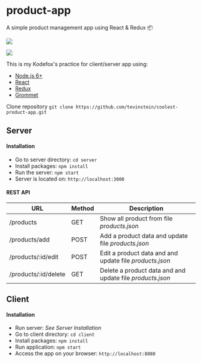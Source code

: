 # product-app

A simple product management app using React &amp; Redux 📦

![](http://i.imgur.com/zJi2vTz.gif)

![](http://i.imgur.com/5eWSdKj.gif)

This is my Kodefox's practice for client/server app using:
- [Node.js 6+](https://nodejs.org/en/ "Node.js 6+")
- [React](https://facebook.github.io/react/ "React")
- [Redux](http://redux.js.org/docs/introduction/ "Redux")
- [Grommet](https://grommet.github.io/ "Grommet")

Clone repository `git clone https://github.com/tevinstein/coolest-product-app.git`

## Server
#### Installation
- Go to server directory: `cd server`
- Install packages: `npm install`
- Run the server: `npm start`
- Server is located on: `http://localhost:3000`

#### REST API
| URL                     | Method | Description                 |
|-------------------------|--------|-----------------------------|
| /products              | GET    | Show all product from file *products.json*         |
| /products/add          | POST   | Add a product data and update file *products.json*      |
| /products/:id/edit   | POST   | Edit a product data and and update file *products.json*       |
| /products/:id/delete | GET    | Delete a product data and and update file *products.json*          |

## Client
#### Installation
- Run server: *See Server Installation*
- Go to client directory: `cd client`
- Install packages: `npm install`
- Run application: `npm start`
- Access the app on your browser: `http://localhost:8080`
